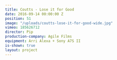 ```yaml
---
title: Coutts - Lose it for Good
date: 2016-09-14 00:00:00 Z
position: 51
image: "/uploads/coutts-lose-it-for-good-wide.jpg"
vimeo: 185626712
director: Pip
production-company: Agile Films
equipment: Arri Alexa + Sony A7S II
is-shown: true
layout: project
---
```


